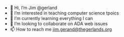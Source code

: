 - 👋 Hi, I’m Jim @gerland
- 👀 I’m interested in teaching computer science tpoics
- 🌱 I’m currently learning everything I can
- 💞️ I’m looking to collaborate on ADA web issues
- 📫 How to reach me jim.gerand@thegerlands.org

<!---
gerland/gerland is a ✨ special ✨ repository because its `README.md` (this file) appears on your GitHub profile.
You can click the Preview link to take a look at your changes.
--->
